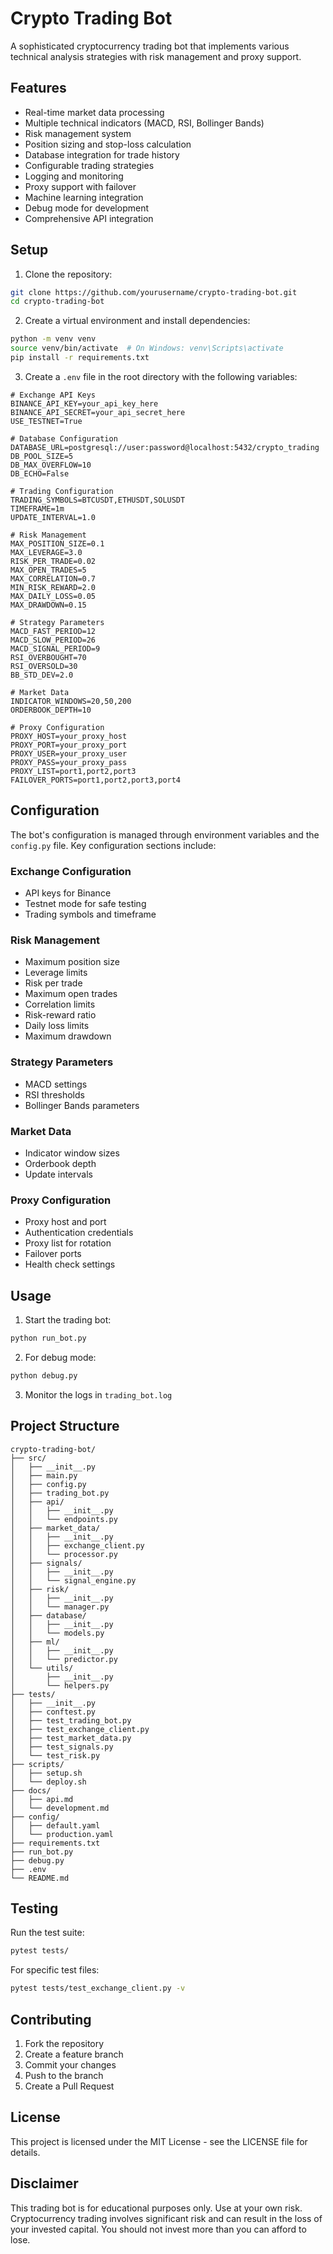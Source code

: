 # Crypto Trading Bot

A sophisticated cryptocurrency trading bot that implements various technical analysis strategies with risk management and proxy support.

## Features

- Real-time market data processing
- Multiple technical indicators (MACD, RSI, Bollinger Bands)
- Risk management system
- Position sizing and stop-loss calculation
- Database integration for trade history
- Configurable trading strategies
- Logging and monitoring
- Proxy support with failover
- Machine learning integration
- Debug mode for development
- Comprehensive API integration

## Setup

1. Clone the repository:
```bash
git clone https://github.com/yourusername/crypto-trading-bot.git
cd crypto-trading-bot
```

2. Create a virtual environment and install dependencies:
```bash
python -m venv venv
source venv/bin/activate  # On Windows: venv\Scripts\activate
pip install -r requirements.txt
```

3. Create a `.env` file in the root directory with the following variables:
```env
# Exchange API Keys
BINANCE_API_KEY=your_api_key_here
BINANCE_API_SECRET=your_api_secret_here
USE_TESTNET=True

# Database Configuration
DATABASE_URL=postgresql://user:password@localhost:5432/crypto_trading
DB_POOL_SIZE=5
DB_MAX_OVERFLOW=10
DB_ECHO=False

# Trading Configuration
TRADING_SYMBOLS=BTCUSDT,ETHUSDT,SOLUSDT
TIMEFRAME=1m
UPDATE_INTERVAL=1.0

# Risk Management
MAX_POSITION_SIZE=0.1
MAX_LEVERAGE=3.0
RISK_PER_TRADE=0.02
MAX_OPEN_TRADES=5
MAX_CORRELATION=0.7
MIN_RISK_REWARD=2.0
MAX_DAILY_LOSS=0.05
MAX_DRAWDOWN=0.15

# Strategy Parameters
MACD_FAST_PERIOD=12
MACD_SLOW_PERIOD=26
MACD_SIGNAL_PERIOD=9
RSI_OVERBOUGHT=70
RSI_OVERSOLD=30
BB_STD_DEV=2.0

# Market Data
INDICATOR_WINDOWS=20,50,200
ORDERBOOK_DEPTH=10

# Proxy Configuration
PROXY_HOST=your_proxy_host
PROXY_PORT=your_proxy_port
PROXY_USER=your_proxy_user
PROXY_PASS=your_proxy_pass
PROXY_LIST=port1,port2,port3
FAILOVER_PORTS=port1,port2,port3,port4
```

## Configuration

The bot's configuration is managed through environment variables and the `config.py` file. Key configuration sections include:

### Exchange Configuration
- API keys for Binance
- Testnet mode for safe testing
- Trading symbols and timeframe

### Risk Management
- Maximum position size
- Leverage limits
- Risk per trade
- Maximum open trades
- Correlation limits
- Risk-reward ratio
- Daily loss limits
- Maximum drawdown

### Strategy Parameters
- MACD settings
- RSI thresholds
- Bollinger Bands parameters

### Market Data
- Indicator window sizes
- Orderbook depth
- Update intervals

### Proxy Configuration
- Proxy host and port
- Authentication credentials
- Proxy list for rotation
- Failover ports
- Health check settings

## Usage

1. Start the trading bot:
```bash
python run_bot.py
```

2. For debug mode:
```bash
python debug.py
```

3. Monitor the logs in `trading_bot.log`

## Project Structure

```
crypto-trading-bot/
├── src/
│   ├── __init__.py
│   ├── main.py
│   ├── config.py
│   ├── trading_bot.py
│   ├── api/
│   │   ├── __init__.py
│   │   └── endpoints.py
│   ├── market_data/
│   │   ├── __init__.py
│   │   ├── exchange_client.py
│   │   └── processor.py
│   ├── signals/
│   │   ├── __init__.py
│   │   └── signal_engine.py
│   ├── risk/
│   │   ├── __init__.py
│   │   └── manager.py
│   ├── database/
│   │   ├── __init__.py
│   │   └── models.py
│   ├── ml/
│   │   ├── __init__.py
│   │   └── predictor.py
│   └── utils/
│       ├── __init__.py
│       └── helpers.py
├── tests/
│   ├── __init__.py
│   ├── conftest.py
│   ├── test_trading_bot.py
│   ├── test_exchange_client.py
│   ├── test_market_data.py
│   ├── test_signals.py
│   └── test_risk.py
├── scripts/
│   ├── setup.sh
│   └── deploy.sh
├── docs/
│   ├── api.md
│   └── development.md
├── config/
│   ├── default.yaml
│   └── production.yaml
├── requirements.txt
├── run_bot.py
├── debug.py
├── .env
└── README.md
```

## Testing

Run the test suite:
```bash
pytest tests/
```

For specific test files:
```bash
pytest tests/test_exchange_client.py -v
```

## Contributing

1. Fork the repository
2. Create a feature branch
3. Commit your changes
4. Push to the branch
5. Create a Pull Request

## License

This project is licensed under the MIT License - see the LICENSE file for details.

## Disclaimer

This trading bot is for educational purposes only. Use at your own risk. Cryptocurrency trading involves significant risk and can result in the loss of your invested capital. You should not invest more than you can afford to lose. 